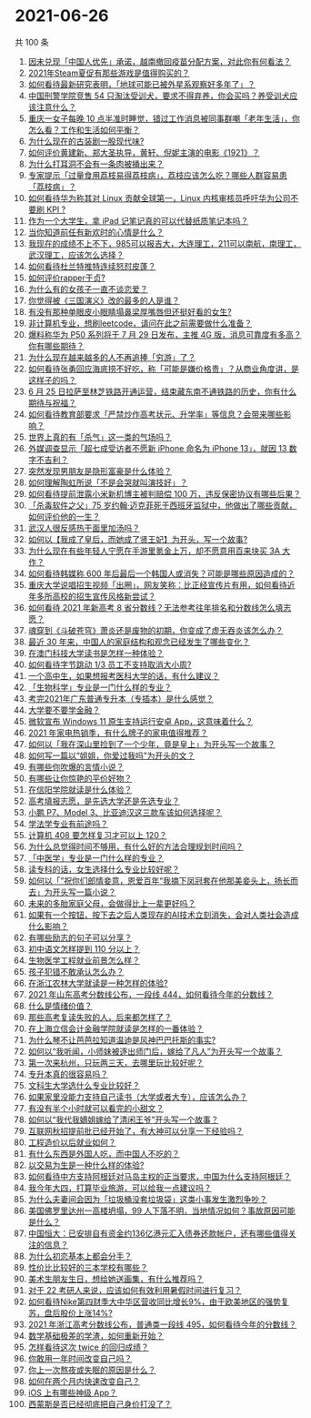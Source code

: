 # 2021-06-26

共 100 条

<!-- BEGIN -->
<!-- 最后更新时间 Sat Jun 26 2021 09:42:11 GMT+0800 (China Standard Time) -->

1. [因未兑现「中国人优先」承诺，越南撤回疫苗分配方案，对此你有何看法？](https://www.zhihu.com/question/467422127)
2. [2021年Steam夏促有那些游戏是值得购买的？](https://www.zhihu.com/question/448735697)
3. [如何看待最新研究表明，「地球可能已被外星系观察好多年了」？](https://www.zhihu.com/question/467357820)
4. [中国刑警学院竞售 54
   只淘汰受训犬，要求不得弃养，你会买吗？养受训犬应该注意什么？](https://www.zhihu.com/question/467076616)
5. [重庆一女子每晚 10
   点半准时睡觉，错过工作消息被同事群嘲「老年生活」，你怎么看？工作和生活如何平衡？](https://www.zhihu.com/question/467374229)
6. [为什么现在的古装剧一股现代味?](https://www.zhihu.com/question/459603184)
7. [如何评价黄建新、郑大圣执导，黄轩、倪妮主演的电影《1921》？](https://www.zhihu.com/question/461704613)
8. [为什么打耳洞不会有一条肉被捅出来？](https://www.zhihu.com/question/304771389)
9. [专家提示「过量食用荔枝易得荔枝病」，荔枝应该怎么吃？哪些人群容易患「荔枝病」？](https://www.zhihu.com/question/466303304)
10. [如何看待华为称其对 Linux 贡献全球第一，Linux 内核审核员呼吁华为公司不要刷 KPI
    ?](https://www.zhihu.com/question/466395247)
11. [作为一个大学生，拿 iPad 记笔记真的可以代替纸质笔记本吗？](https://www.zhihu.com/question/304770209)
12. [当你知道前任有新欢时的心情是什么？](https://www.zhihu.com/question/384997404)
13. [我现在的成绩不上不下，985可以报吉大，大连理工，211可以南航，南理工，武汉理工，应该怎么选择？](https://www.zhihu.com/question/408865252)
14. [如何看待杜兰特推特连续怒怼皮蓬？](https://www.zhihu.com/question/467372857)
15. [如何评价rapper于贞?](https://www.zhihu.com/question/424602417)
16. [为什么有的女孩子一直不谈恋爱？](https://www.zhihu.com/question/462067413)
17. [你觉得被《三国演义》改的最多的人是谁？](https://www.zhihu.com/question/466155526)
18. [有没有那种单眼皮小眼睛塌鼻梁厚嘴唇但还挺好看的女生?](https://www.zhihu.com/question/312374216)
19. [非计算机专业，想刷leetcode，请问在此之前需要做什么准备？](https://www.zhihu.com/question/383250014)
20. [爆料称华为 P50 系列将于 7 月 29 日发布，主推 4G
    版，消息可靠度有多高？你有哪些期待？](https://www.zhihu.com/question/466619748)
21. [为什么现在越来越多的人不再追捧「穷游」了？](https://www.zhihu.com/question/464479994)
22. [如何看待张勇回应海底捞不好吃，称「可能是嫌价格贵」？从商业角度讲，是这样子的吗？](https://www.zhihu.com/question/467212754)
23. [6 月 25
    日拉萨至林芝铁路开通运营，结束藏东南不通铁路的历史，你有什么期待与祝福？](https://www.zhihu.com/question/467355627)
24. [如何看待教育部要求「严禁炒作高考状元、升学率」等信息？会带来哪些影响？](https://www.zhihu.com/question/466739033)
25. [世界上真的有「杀气」这一类的气场吗？](https://www.zhihu.com/question/30889739)
26. [外媒调查显示「超七成受访者不愿新 iPhone 命名为 iPhone 13」，就因 13
    数字不吉利？](https://www.zhihu.com/question/466783287)
27. [突然发现男朋友是隐形富豪是什么体验？](https://www.zhihu.com/question/271344191)
28. [如何理解陶虹所说「不是会哭就叫演技好」？](https://www.zhihu.com/question/466270106)
29. [如何看待提前泄露小米新机博主被判赔偿 100
    万，违反保密协议有哪些后果？](https://www.zhihu.com/question/467194586)
30. [「杀毒软件之父」75
    岁约翰·迈克菲死于西班牙监狱中，他做出了哪些贡献，如何评价他的一生？](https://www.zhihu.com/question/466970484)
31. [武汉人很反感热干面里加汤吗？](https://www.zhihu.com/question/327570954)
32. [如何以【我成了皇后，而她成了贤王妃】为开头，写一个故事?](https://www.zhihu.com/question/449094157)
33. [为什么现在有些年轻人宁愿在手游里氪金上万，却不愿意用百来块买 3A
    大作？](https://www.zhihu.com/question/466910345)
34. [如何看待韩媒称 600
    年后最后一个韩国人或消失？可能是哪些原因造成的？](https://www.zhihu.com/question/466322719)
35. [重庆大学说唱招生视频「出圈」，网友笑称：比正经宣传片有用，如何看待近年多所高校的招生宣传风格新尝试？](https://www.zhihu.com/question/467010930)
36. [如何看待 2021 年新高考 8
    省分数线？无法参考往年排名和分数线怎么填志愿？](https://www.zhihu.com/question/466819605)
37. [魂穿到《斗破苍穹》萧炎还是废物的初期，你变成了虚无吞炎该怎么办？](https://www.zhihu.com/question/466670709)
38. [最近 30 年来，中国人的家庭结构和观念已经发生了哪些变化？](https://www.zhihu.com/question/465583973)
39. [在澳门科技大学读书是怎样一种体验？](https://www.zhihu.com/question/28946665)
40. [如何看待字节跳动 1/3 员工不支持取消大小周?](https://www.zhihu.com/question/466269557)
41. [一个高中生，如果想报考医科大学的话，有什么建议？](https://www.zhihu.com/question/312366267)
42. [「生物科学」专业是一门什么样的专业？](https://www.zhihu.com/question/324787573)
43. [考完2021年广东普通专升本（专插本）是什么感觉？](https://www.zhihu.com/question/454159652)
44. [大学要不要学金融？](https://www.zhihu.com/question/465082063)
45. [微软宣布 Windows 11 原生支持运行安卓
    App，这意味着什么？](https://www.zhihu.com/question/467245680)
46. [2021 年家电热销季，有什么牌子的家电值得推荐？](https://www.zhihu.com/question/467027055)
47. [如何以「我在深山里捡到了一个少年，竟是皇上」为开头写一个故事？](https://www.zhihu.com/question/395667394)
48. [如何写一篇以“姐姐，你爱过我吗”为开头的文？](https://www.zhihu.com/question/464968368)
49. [有哪些你吹爆的言情小说？](https://www.zhihu.com/question/372499759)
50. [有哪些让你惊艳的平价好物？](https://www.zhihu.com/question/403161226)
51. [在信阳学院就读是什么体验？](https://www.zhihu.com/question/401648957)
52. [高考填报志愿，是先选大学还是先选专业？](https://www.zhihu.com/question/448959184)
53. [小鹏 P7、Model 3、比亚迪汉这三款车该如何选择呢？](https://www.zhihu.com/question/398543524)
54. [学法学专业有前途吗？](https://www.zhihu.com/question/330089148)
55. [计算机 408 要怎样复习才可以上 120？](https://www.zhihu.com/question/379215729)
56. [为什么总觉得时间不够用，有什么好的方法合理规划时间吗？](https://www.zhihu.com/question/466307798)
57. [「中医学」专业是一门什么样的专业？](https://www.zhihu.com/question/324788447)
58. [读专科的话，女生选择什么专业比较好呢？](https://www.zhihu.com/question/306595000)
59. [如何以「”祝你们郎情妾意，恩爱百年“我摘下凤冠套在他那美妾头上，扬长而去」为开头写一篇小说？](https://www.zhihu.com/question/461013656)
60. [未来的多胎家庭父母，会做得比上一辈更好吗？](https://www.zhihu.com/question/465581886)
61. [如果有一个按钮，按下去之后人类现存的AI技术立刻消失，会对人类社会造成什么影响？](https://www.zhihu.com/question/466856637)
62. [有哪些励志的句子可以分享？](https://www.zhihu.com/question/462072818)
63. [初中语文怎样提到 110 分以上？](https://www.zhihu.com/question/311901970)
64. [生物医学工程就业前景怎么样？](https://www.zhihu.com/question/20295741)
65. [孩子犯错不敢承认怎么办？](https://www.zhihu.com/question/466576477)
66. [在浙江农林大学就读是一种怎样的体验?](https://www.zhihu.com/question/29538514)
67. [2021 年山东高考分数线公布，一段线
    444，如何看待今年的分数线？](https://www.zhihu.com/question/466845954)
68. [什么是情绪价值？](https://www.zhihu.com/question/326968879)
69. [那些高考复读失败的人，后来都怎样了？](https://www.zhihu.com/question/61504205)
70. [在上海立信会计金融学院就读是怎样的一番体验？](https://www.zhihu.com/question/62838644)
71. [为什么琴不让芭芭拉知道温迪是风神巴巴托斯的事实?](https://www.zhihu.com/question/465461958)
72. [如何以“我听闻，小师妹被逐出师门后，嫁给了凡人”为开头写一个故事？](https://www.zhihu.com/question/462632432)
73. [第一次来杭州，只玩两三天，去哪里玩比较好呢？](https://www.zhihu.com/question/35834287)
74. [专升本真的很容易吗？](https://www.zhihu.com/question/458717759)
75. [文科生大学选什么专业比较好？](https://www.zhihu.com/question/433395562)
76. [如果家里没能力支持自己读书（大学或者大专），应该怎么办？](https://www.zhihu.com/question/464706143)
77. [有没有半个小时就可以看完的小甜文？](https://www.zhihu.com/question/447942198)
78. [如何以“我代我嫡姐嫁给了清闲王爷”开头写一个故事？](https://www.zhihu.com/question/429819296)
79. [互联网秋招提前批已经开始了，有大神可以分享一下经验吗？](https://www.zhihu.com/question/462618672)
80. [工程造价以后就业如何？](https://www.zhihu.com/question/453195740)
81. [有什么东西是外国人吃，而中国人不吃的？](https://www.zhihu.com/question/314472784)
82. [以交易为生是一种什么样的体验?](https://www.zhihu.com/question/455220725)
83. [如何看待中方支持阿根廷对马岛主权的正当要求，中国为什么支持阿根廷？](https://www.zhihu.com/question/467311565)
84. [我今年大四，打算毕业旅游，可以给我一点建议吗？](https://www.zhihu.com/question/460427157)
85. [为什么夫妻间会因为「垃圾桶没套垃圾袋」这类小事发生激烈争吵？](https://www.zhihu.com/question/25831538)
86. [美国佛罗里达州一高楼坍塌，99
    人下落不明，当地情况如何？事故原因可能是什么？](https://www.zhihu.com/question/467303333)
87. [中国恒大：已安排自有资金约136亿港元汇入债券还款帐户，还有哪些值得关注的信息？](https://www.zhihu.com/question/467036379)
88. [为什么初恋基本上都会分手？](https://www.zhihu.com/question/24684849)
89. [性价比比较好的三本学校有哪些？](https://www.zhihu.com/question/281705993)
90. [美术生朋友生日，想给她送画集，有什么推荐吗？](https://www.zhihu.com/question/393687756)
91. [对于 22 考研人来说，应该如何有效利用暑假时间进行复习？](https://www.zhihu.com/question/467052889)
92. [如何看待Nike第四财季大中华区营收同比增长9%，由于欧美地区的强势复苏，盘后股价上涨14%?](https://www.zhihu.com/question/467305457)
93. [2021 年浙江高考分数线公布，普通类一段线
    495，如何看待今年的分数线？](https://www.zhihu.com/question/466845767)
94. [数学基础极差的学渣，如何重新开始？](https://www.zhihu.com/question/38656943)
95. [怎样看待这次 twice 的回归成绩？](https://www.zhihu.com/question/464529405)
96. [你敢用一年时间改变自己吗？](https://www.zhihu.com/question/437098355)
97. [你上一次熬夜或失眠的原因是什么？](https://www.zhihu.com/question/467083147)
98. [如何在两个月内快速改变自己？](https://www.zhihu.com/question/451986493)
99. [iOS 上有哪些神级 App？](https://www.zhihu.com/question/27699000)
100. [西蒙斯是否已经彻底把自己身价打没了？](https://www.zhihu.com/question/466309949)

<!-- END -->
